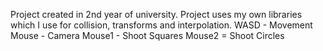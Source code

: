 Project created in 2nd year of university. Project uses my own libraries which I use for collision, transforms and interpolation.
WASD - Movement
Mouse - Camera
Mouse1 - Shoot Squares
Mouse2 = Shoot Circles